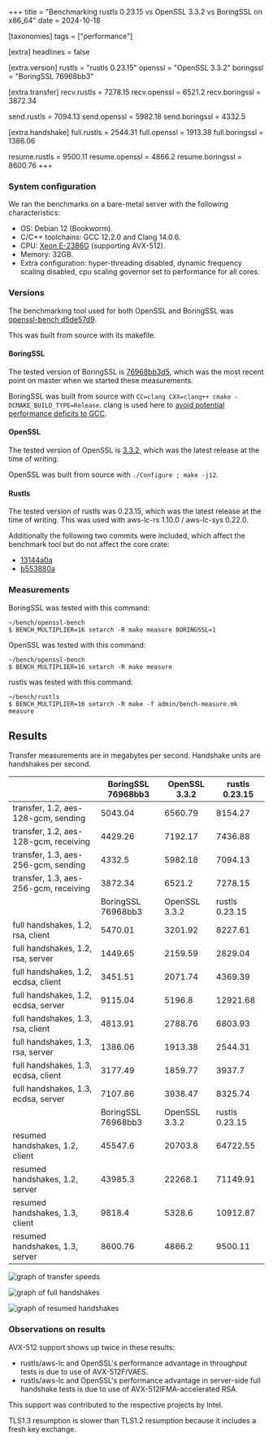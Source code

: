 +++
title = "Benchmarking rustls 0.23.15 vs OpenSSL 3.3.2 vs BoringSSL on x86_64"
date = 2024-10-18

[taxonomies]
tags = ["performance"]

[extra]
headlines = false

[extra.version]
rustls = "rustls 0.23.15"
openssl = "OpenSSL 3.3.2"
boringssl = "BoringSSL 76968bb3"

[extra.transfer]
recv.rustls = 7278.15
recv.openssl = 6521.2
recv.boringssl = 3872.34

send.rustls = 7094.13
send.openssl = 5982.18
send.boringssl = 4332.5

[extra.handshake]
full.rustls = 2544.31
full.openssl = 1913.38
full.boringssl = 1386.06

resume.rustls = 9500.11
resume.openssl = 4866.2
resume.boringssl = 8600.76
+++

### System configuration

We ran the benchmarks on a bare-metal server with the following characteristics:

- OS: Debian 12 (Bookworm).
- C/C++ toolchains: GCC 12.2.0 and Clang 14.0.6.
- CPU: [Xeon E-2386G](https://www.intel.com/content/www/us/en/products/sku/214806/intel-xeon-e2386g-processor-12m-cache-3-50-ghz/specifications.html) (supporting AVX-512).
- Memory: 32GB.
- Extra configuration: hyper-threading disabled, dynamic frequency scaling disabled, cpu scaling
  governor set to performance for all cores.

### Versions
The benchmarking tool used for both OpenSSL and BoringSSL was [openssl-bench d5de57d9](https://github.com/ctz/openssl-bench/tree/d5de57d92d483169cabf8ec22c351fe3819ba656).

This was built from source with its makefile.

#### BoringSSL
The tested version of BoringSSL is [76968bb3d5](https://github.com/google/boringssl/tree/76968bb3d5), which was the most recent point on master
when we started these measurements.

BoringSSL was built from source with `CC=clang CXX=clang++ cmake -DCMAKE_BUILD_TYPE=Release`.
clang is used here to [avoid potential performance deficits to GCC](https://issues.chromium.org/issues/42290529).

#### OpenSSL
The tested version of OpenSSL is [3.3.2](https://github.com/openssl/openssl/tree/openssl-3.3.2), which was the latest release at the time of writing.

OpenSSL was built from source with `./Configure ; make -j12`.

#### Rustls
The tested version of rustls was 0.23.15, which was the latest release at the time of writing.
This was used with aws-lc-rs 1.10.0 / aws-lc-sys 0.22.0.

Additionally the following two commits were included, which affect the benchmark tool but do not affect the core crate:

- [13144a0a](https://github.com/rustls/rustls/commit/13144a0aa391bbec55aa92ee020e88c2bb8c3ea8)
- [b553880a](https://github.com/rustls/rustls/commit/b553880a5f5caf58bbd2c43e4031e8c55d6da486)

### Measurements

BoringSSL was tested with this command:

```shell
~/bench/openssl-bench
$ BENCH_MULTIPLIER=16 setarch -R make measure BORINGSSL=1
```

OpenSSL was tested with this command:

```shell
~/bench/openssl-bench
$ BENCH_MULTIPLIER=16 setarch -R make measure
```

rustls was tested with this command:

```shell
~/bench/rustls
$ BENCH_MULTIPLIER=16 setarch -R make -f admin/bench-measure.mk measure
```

## Results

Transfer measurements are in megabytes per second.
Handshake units are handshakes per second.

|  | BoringSSL 76968bb3 | OpenSSL 3.3.2 | rustls 0.23.15 |
| -- | -- | -- | -- |
transfer, 1.2, aes-128-gcm, sending | 5043.04 | 6560.79 | 8154.27
transfer, 1.2, aes-128-gcm, receiving | 4429.26 | 7192.17 | 7436.88
transfer, 1.3, aes-256-gcm, sending | 4332.5 | 5982.18 | 7094.13
transfer, 1.3, aes-256-gcm, receiving | 3872.34 | 6521.2 | 7278.15
|  | BoringSSL 76968bb3 | OpenSSL 3.3.2 | rustls 0.23.15 |
full handshakes, 1.2, rsa, client | 5470.01 | 3201.92 | 8227.61
full handshakes, 1.2, rsa, server | 1449.65 | 2159.59 | 2829.04
full handshakes, 1.2, ecdsa, client | 3451.51 | 2071.74 | 4369.39
full handshakes, 1.2, ecdsa, server | 9115.04 | 5196.8 | 12921.68
full handshakes, 1.3, rsa, client | 4813.91 | 2788.76 | 6803.93
full handshakes, 1.3, rsa, server | 1386.06 | 1913.38 | 2544.31
full handshakes, 1.3, ecdsa, client | 3177.49 | 1859.77 | 3937.7
full handshakes, 1.3, ecdsa, server | 7107.86 | 3938.47 | 8325.74
|  | BoringSSL 76968bb3 | OpenSSL 3.3.2 | rustls 0.23.15 |
resumed handshakes, 1.2, client | 45547.6 | 20703.8 | 64722.55
resumed handshakes, 1.2, server | 43985.3 | 22268.1 | 71149.91
resumed handshakes, 1.3, client | 9818.4 | 5328.6 | 10912.87
resumed handshakes, 1.3, server | 8600.76 | 4866.2 | 9500.11

![graph of transfer speeds](/2024-10-18-transfer.png)

![graph of full handshakes](/2024-10-18-full-handshake.png)

![graph of resumed handshakes](/2024-10-18-resumed-handshake.png)


### Observations on results

AVX-512 support shows up twice in these results:

- rustls/aws-lc and OpenSSL's performance advantage in throughput tests is due to use of AVX-512F/VAES.
- rustls/aws-lc and OpenSSL's performance advantage in server-side full handshake tests is due to use of AVX-512IFMA-accelerated RSA.

This support was contributed to the respective projects by Intel.

TLS1.3 resumption is slower than TLS1.2 resumption because it includes a fresh key exchange.
